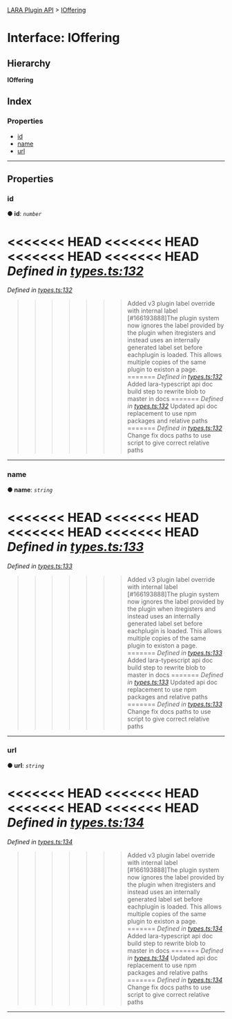 [LARA Plugin API](../README.md) > [IOffering](../interfaces/ioffering.md)

# Interface: IOffering

## Hierarchy

**IOffering**

## Index

### Properties

* [id](ioffering.md#id)
* [name](ioffering.md#name)
* [url](ioffering.md#url)

---

## Properties

<a id="id"></a>

###  id

**● id**: *`number`*

<<<<<<< HEAD
<<<<<<< HEAD
<<<<<<< HEAD
<<<<<<< HEAD
*Defined in [types.ts:132](https://github.com/concord-consortium/lara/blob/7771e1f1/lara-typescript/src/plugin-api/types.ts#L132)*
=======
*Defined in [types.ts:132](https://github.com/concord-consortium/lara/blob/5ed958f8/lara-typescript/src/plugin-api/types.ts#L132)*
>>>>>>> Added v3 plugin label override with internal label [#166193888]The plugin system now ignores the label provided by the plugin when itregisters and instead uses an internally generated label set before eachplugin is loaded.  This allows multiple copies of the same plugin to existon a page.
=======
*Defined in [types.ts:132](https://github.com/concord-consortium/lara/blob/master/lara-typescript/src/plugin-api/types.ts#L132)*
>>>>>>> Added lara-typescript api doc build step to rewrite blob to master in docs
=======
*Defined in [types.ts:132](lara-typescript/src/plugin-api/types.ts#L132)*
>>>>>>> Updated api doc replacement to use npm packages and relative paths
=======
*Defined in [types.ts:132](../../../lara-typescript/src/plugin-api/types.ts#L132)*
>>>>>>> Change fix docs paths to use script to give correct relative paths

___
<a id="name"></a>

###  name

**● name**: *`string`*

<<<<<<< HEAD
<<<<<<< HEAD
<<<<<<< HEAD
<<<<<<< HEAD
*Defined in [types.ts:133](https://github.com/concord-consortium/lara/blob/7771e1f1/lara-typescript/src/plugin-api/types.ts#L133)*
=======
*Defined in [types.ts:133](https://github.com/concord-consortium/lara/blob/5ed958f8/lara-typescript/src/plugin-api/types.ts#L133)*
>>>>>>> Added v3 plugin label override with internal label [#166193888]The plugin system now ignores the label provided by the plugin when itregisters and instead uses an internally generated label set before eachplugin is loaded.  This allows multiple copies of the same plugin to existon a page.
=======
*Defined in [types.ts:133](https://github.com/concord-consortium/lara/blob/master/lara-typescript/src/plugin-api/types.ts#L133)*
>>>>>>> Added lara-typescript api doc build step to rewrite blob to master in docs
=======
*Defined in [types.ts:133](lara-typescript/src/plugin-api/types.ts#L133)*
>>>>>>> Updated api doc replacement to use npm packages and relative paths
=======
*Defined in [types.ts:133](../../../lara-typescript/src/plugin-api/types.ts#L133)*
>>>>>>> Change fix docs paths to use script to give correct relative paths

___
<a id="url"></a>

###  url

**● url**: *`string`*

<<<<<<< HEAD
<<<<<<< HEAD
<<<<<<< HEAD
<<<<<<< HEAD
*Defined in [types.ts:134](https://github.com/concord-consortium/lara/blob/7771e1f1/lara-typescript/src/plugin-api/types.ts#L134)*
=======
*Defined in [types.ts:134](https://github.com/concord-consortium/lara/blob/5ed958f8/lara-typescript/src/plugin-api/types.ts#L134)*
>>>>>>> Added v3 plugin label override with internal label [#166193888]The plugin system now ignores the label provided by the plugin when itregisters and instead uses an internally generated label set before eachplugin is loaded.  This allows multiple copies of the same plugin to existon a page.
=======
*Defined in [types.ts:134](https://github.com/concord-consortium/lara/blob/master/lara-typescript/src/plugin-api/types.ts#L134)*
>>>>>>> Added lara-typescript api doc build step to rewrite blob to master in docs
=======
*Defined in [types.ts:134](lara-typescript/src/plugin-api/types.ts#L134)*
>>>>>>> Updated api doc replacement to use npm packages and relative paths
=======
*Defined in [types.ts:134](../../../lara-typescript/src/plugin-api/types.ts#L134)*
>>>>>>> Change fix docs paths to use script to give correct relative paths

___

